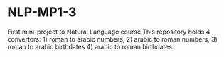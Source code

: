 NLP-MP1-3
=========

First mini-project to Natural Language course.This repository holds 4 convertors:  1) roman to arabic numbers,  2) arabic to roman numbers,  3) roman to arabic birthdates 4) arabic to roman birthdates. 
